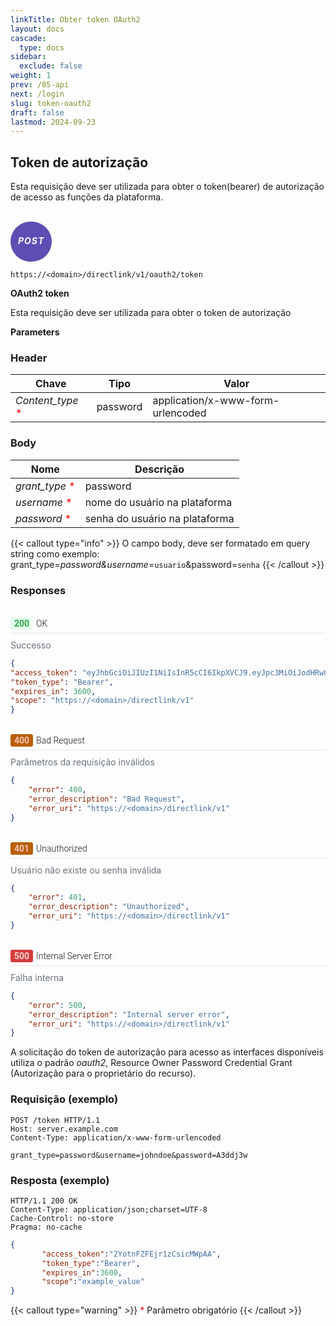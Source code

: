 ```yaml
---
linkTitle: Obter token OAuth2
layout: docs
cascade:
  type: docs
sidebar:
  exclude: false
weight: 1
prev: /05-api
next: /login
slug: token-oauth2
draft: false
lastmod: 2024-09-23
---
```


## Token de autorização

Esta requisição deve ser utilizada para obter o token(bearer) de autorização de acesso as funções da plataforma.

<br>
<div style="
  background-color: #5E4DB2;
  border: none;
  border-radius: 60px;
  color: white;
  padding: 2px 12px;
  text-align: center;
  display: inline-block;
  letter-spacing: 1px;

">
<h5 style="color: white;">POST</h5>
</div>


```url
https://<domain>/directlink/v1/oauth2/token
```

**OAuth2 token**

Esta requisição deve ser utilizada para obter o token de autorização

**Parameters**

### Header

| Chave | Tipo | Valor|
| --- | ----------- | ---------|
| *Content_type* <span style="color:red;">*</span> | password | application/x-www-form-urlencoded |

### Body

|  Nome  | Descrição |
| ----------- | ----------- |
| *grant_type* <span style="color:red;">*</span>      | password |
| *username* <span style="color:red;">*</span>    | nome do usuário na plataforma |
| *password* <span style="color:red;">*</span>      | senha do usuário na plataforma |

<!-- *required -->

{{< callout type="info" >}}
 O campo body, deve ser formatado em query string como exemplo: grant_type=*password&username*=`usuario`&password=`senha`
{{< /callout >}}

### Responses

<br>

<!-- CSS e HTML com os estilos de respostas -->
<link rel="preconnect" href="https://fonts.googleapis.com">
<link rel="preconnect" href="https://fonts.gstatic.com" crossorigin>
<link href="https://fonts.googleapis.com/css2?family=Roboto:ital,wght@0,100;0,300;0,400;0,500;0,700;0,900;1,100;1,300;1,400;1,500;1,700;1,900&display=swap" rel="stylesheet">

<style>
.response-status {
font-family: "Roboto", sans-serif;
font-weight: 300;
font-style: normal;
display: flex;
align-items: center;
margin-bottom: 10px;
border-bottom: 1px solid #e1e4e8;
padding-bottom: 5px;
}

.status-code-green {
display: inline-block;
background-color: #e6ffed; /* cor de fundo */
color: #27a745; /* cor do texto */
padding: 2px 6px;
border-radius: 3px;
font-weight: bold;
margin-right: 5px;
}

.status-code-orange {
display: inline-block;
background-color: #B95E04; /* cor de fundo */
color: #F7C1BD; /* cor do texto */
padding: 2px 6px;
border-radius: 3px;
font-weight: bold;
margin-right: 5px;
}

.status-code-red {
display: inline-block;
background-color: #D33D3D; /* cor de fundo */
color: #FCD4D4; /* cor do texto */
padding: 2px 6px;
border-radius: 3px;
font-weight: bold;
margin-right: 5px;
}

.response-message {
font-size: 14px;
color: #6a737d;  /* cor do texto cinza */
}
</style>

<!-- Status 200 -->
<div class="response-container">
  <div class="response-status">
          <span class="status-code-green">200</span> OK
  </div>
  <div class="response-message">Successo</div>

```json
{
"access_token": "eyJhbGciOiJIUzI1NiIsInR5cCI6IkpXVCJ9.eyJpc3MiOiJodHRwOi8vMTkyLjE2OC41LjM4OjgwODAvZGlyZWN0bGluay92MSIsInN1YiI6IlVTRVIxIiwiYXVkIjpbImh0dHA6Ly8xOTIuMTY4LjUuMzg6ODA4MC9kaXJlY3RsaW5rL3YxIl0sImV4cCI6MTY1NTE1OTk3NiwibmJmIjoxNjU1MTU2Mzc2LCJpYXQiOjE2NTUxNTYzNzYsImp0aSI6IjE2NTUxNTYzNzY0Mjg2OTcwMDAifQ.GeMf9voddvEdgStH2GJqHIKIWXXYYbhLEKVz-kq_Cp8",
"token_type": "Bearer",
"expires_in": 3600,
"scope": "https://<domain>/directlink/v1"
}
```
<br>

<!-- Status 400 -->

  <div class="response-status">
    <span class="status-code-orange">400</span> Bad Request
  </div>
  <div class="response-message">Parâmetros da requisição inválidos</div>

```json
{
    "error": 400,
    "error_description": "Bad Request",
    "error_uri": "https://<domain>/directlink/v1"
}
```
<br>

<!-- Status 401 -->
<div class="response-status">
  <span class="status-code-orange">401</span> Unauthorized
</div>
<div class="response-message">
 Usuário não existe ou senha inválida
</div>


```json
{
    "error": 401,
    "error_description": "Unauthorized",
    "error_uri": "https://<domain>/directlink/v1"
}
```
<br>

<!-- Status 500 -->
<div class="response-status">
  <span class="status-code-red">500</span> Internal Server Error
</div>
<div class="response-message">
    Falha interna
</div>

```json
{
    "error": 500,
    "error_description": "Internal server error",
    "error_uri": "https://<domain>/directlink/v1"
}
```
</div>

A solicitação do token de autorização para acesso as interfaces disponíveis utiliza o padrão *oauth2*, Resource Owner Password Credential Grant (Autorização para o proprietário do recurso).

### Requisição (exemplo)

```
POST /token HTTP/1.1
Host: server.example.com
Content-Type: application/x-www-form-urlencoded

grant_type=password&username=johndoe&password=A3ddj3w
```

### Resposta (exemplo)

```
HTTP/1.1 200 OK
Content-Type: application/json;charset=UTF-8
Cache-Control: no-store
Pragma: no-cache
```

```json
{
       "access_token":"2YotnFZFEjr1zCsicMWpAA",
       "token_type":"Bearer",
       "expires_in":3600,
       "scope":"example_value"
}
```

{{< callout type="warning" >}}
<span style="color:red;">*</span> Parâmetro obrigatório
{{< /callout >}}
